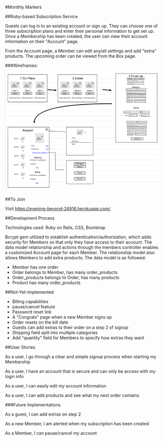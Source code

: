 #Monthly Markers


##Ruby-based Subscription Service

Guests can log in to an existing account or sign up. They can choose one of three subscription plans and enter their personal information to get set up.  Once a Membership has been created, the user can view their account information on their "Account" page.  

From the Account page, a Member can edit any/all settings and add "extra" products.  The upcoming order can be viewed from the Box page.

###Wireframes:

![game](app/assets/images/markers-wireframe.png)

##To Join

Visit https://evening-beyond-24916.herokuapp.com/

##Development Process

Technologies used: Ruby on Rails, CSS, Bootstrap

Bcrypt gem utilized to establish authentication/authorization, which adds security for Members so that only they have access to their account. The data model relationship and actions through the members controller enables a customized Account page for each Member. The relationship model also allows Members to add extra products. The data model is as followed:

* Member has one order
* Order belongs to Member, has many order_products
* Order_products belongs to Order, has many products
* Product has many order_products

##Not-Yet-Implemented

* Billing capabilities
* pause/cancel feature
* Password reset link
* A "Congrats" page when a new Member signs up
* Order resets on the bill date
* Guests can add extras to their order on a step 2 of signup
* Shipping field split into multiple categories
* Add "quantity" field for Members to specify how extras they want


##User Stories

As a user, I go through a clear and simple signup process when starting my Membership

As a user, I have an account that is secure and can only be access with my login info

As a user, I can easily edit my account information

As a  user, I can add products and see what my next order contains


###Future Implementations

As a guest, I can add extras on step 2

As a new Member, I am alerted when my subscription has been created

As a Member, I can pause/cancel my account
